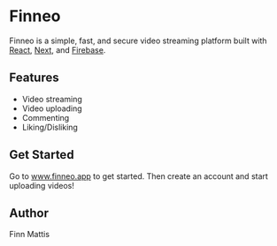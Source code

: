 # Finneo

Finneo is a simple, fast, and secure video streaming platform built with [React](https://reactjs.org), [Next](https://nextjs.org/), and [Firebase](https://firebase.google.com/).

## Features

-   Video streaming
-   Video uploading
-   Commenting
-   Liking/Disliking

## Get Started

Go to www.finneo.app to get started. Then create an account and start uploading videos!

## Author

Finn Mattis

